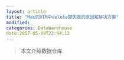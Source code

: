 ```yaml
---
layout: article
title: "Mac的VIM中delete键失效的原因和解决方案"
modified:
categories: DataWarehouse
date:2017-05-08T22:44:12
---
```


> 本文介绍数据仓库

